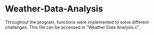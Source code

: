 # Weather-Data-Analysis
Throughout the program, functions were implemented to solve different challenges. This file can be accessed in "Weather Data Analysis.c". 
